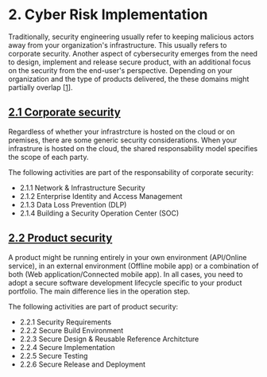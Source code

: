 # 2. Cyber Risk Implementation

Traditionally, security engineering usually refer to keeping malicious actors away from your organization's infrastructure. This usually refers to corporate security. Another aspect of cybersecurity emerges from the need to design, implement and release secure product, with an additional focus on the security from the end-user's perspective. Depending on your organization and the type of products delivered, the these domains might partially overlap [[1](../references.md#21-corp-vs-prod-security-sans)].

## [2.1 Corporate security](2-1-corporate-security.md)
Regardless of whether your infrastrcture is hosted on the cloud or on premises, there are some generic security considerations. When your infrastrure is hosted on the cloud, the shared responsability model specifies the scope of each party. 

The following activities are part of the responsability of corporate security: 
* 2.1.1 Network & Infrastructure Security
* 2.1.2 Enterprise Identity and Access Management
* 2.1.3 Data Loss Prevention (DLP)
* 2.1.4 Building a Security Operation Center (SOC)

## [2.2 Product security](2-2-product-security.md)
A product might be running entirely in your own environment (API/Online service), in an external environment (Offline mobile app) or a combination of both (Web application/Connected mobile app). In all cases, you need to adopt a secure software development lifecycle specific to your product portfolio. The main difference lies in the operation step. 

The following activities are part of product security: 
* 2.2.1 Security Requirements
* 2.2.2 Secure Build Environment
* 2.2.3 Secure Design & Reusable Reference Architcture
* 2.2.4 Secure Implementation 
* 2.2.5 Secure Testing 
* 2.2.6 Secure Release and Deployment

